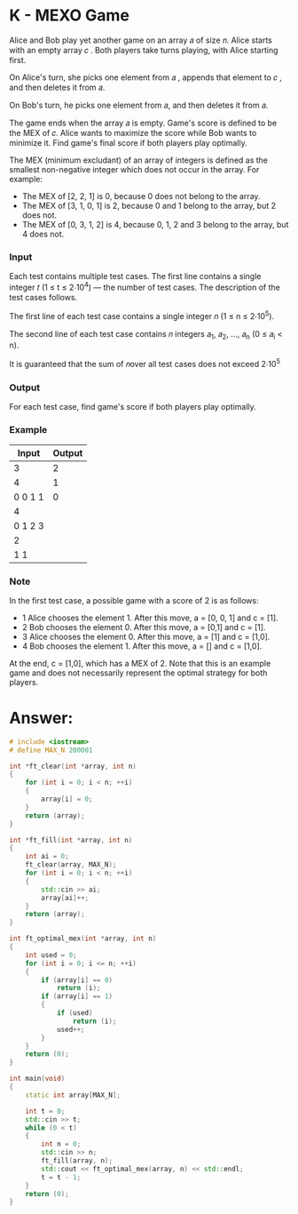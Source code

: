 # K - MEXO Game
Alice and Bob play yet another game on an array 𝑎 of size 𝑛. Alice starts with an empty array 𝑐 . Both players take turns playing, with Alice starting first.

On Alice's turn, she picks one element from 𝑎 , appends that element to 𝑐 , and then deletes it from 𝑎.

On Bob's turn, he picks one element from 𝑎, and then deletes it from 𝑎.

The game ends when the array 𝑎 is empty. Game's score is defined to be the MEX of 𝑐. Alice wants to maximize the score while Bob wants to minimize it. Find game's final score if both players play optimally.

The MEX (minimum excludant) of an array of integers is defined as the smallest non-negative integer which does not occur in the array. For example:

- The MEX of [2, 2, 1] is 0, because 0 does not belong to the array.
- The MEX of [3, 1, 0, 1] is 2, because 0 and 1 belong to the array, but 2 does not.
- The MEX of [0, 3, 1, 2] is 4, because 0, 1, 2 and 3 belong to the array, but 4 does not.

### Input

Each test contains multiple test cases. The first line contains a single integer 𝑡 (1 ≤ t ≤ 2⋅10<sup>4</sup>) — the number of test cases. The description of the test cases follows.

The first line of each test case contains a single integer 𝑛 (1 ≤ n ≤ 2⋅10<sup>5</sup>).

The second line of each test case contains 𝑛 integers 𝑎<sub>1</sub>, 𝑎<sub>2</sub>, …, 𝑎<sub>n</sub> (0 ≤ 𝑎<sub>i</sub> < n).

It is guaranteed that the sum of 𝑛over all test cases does not exceed 2⋅10<sup>5</sup>

### Output
 For each test case, find game's score if both players play optimally.

### Example

| Input      | Output         |
| ---------- | -------------- |
| 3          | 2              |
| 4          | 1              |
| 0 0 1 1    | 0              |
| 4          |                |
| 0 1 2 3    |                |
| 2          |                |
| 1 1        |                |

### Note

In the first test case, a possible game with a score of 2 is as follows:

- 1 Alice chooses the element 1. After this move, a = [0, 0, 1] and c = [1].
- 2 Bob chooses the element 0. After this move, a = [0,1] and c = [1].
- 3 Alice chooses the element 0. After this move, a = [1] and c = [1,0].
- 4 Bob chooses the element 1. After this move, a = [] and c = [1,0].

At the end, c = [1,0], which has a MEX of 2. Note that this is an example game and does not necessarily represent the optimal strategy for both players.

# Answer:

```c++
# include <iostream>
# define MAX_N 200001

int *ft_clear(int *array, int n)
{
	for (int i = 0; i < n; ++i)
	{
		array[i] = 0;
	}
	return (array);
}

int *ft_fill(int *array, int n)
{
	int ai = 0;
	ft_clear(array, MAX_N);
	for (int i = 0; i < n; ++i)
	{
		std::cin >> ai;
		array[ai]++;
	}
	return (array);
}

int ft_optimal_mex(int *array, int n)
{
	int used = 0;
	for (int i = 0; i <= n; ++i)
	{
		if (array[i] == 0)
			return (i);
		if (array[i] == 1)
		{
			if (used)
				return (i);
			used++;
		}
	}
	return (0);
}

int main(void)
{
	static int array[MAX_N];

	int t = 0;
	std::cin >> t;
	while (0 < t)
	{
		int n = 0;
		std::cin >> n;
		ft_fill(array, n);
		std::cout << ft_optimal_mex(array, n) << std::endl;
		t = t - 1;
	}
	return (0);
}
```
